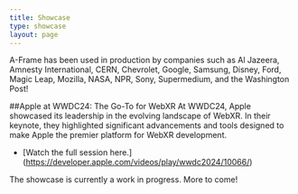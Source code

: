 ```yaml
---
title: Showcase
type: showcase
layout: page
---
```


A-Frame has been used in production by companies such as Al Jazeera, Amnesty
International, CERN, Chevrolet, Google, Samsung, Disney, Ford, Magic Leap,
Mozilla, NASA, NPR, Sony, Supermedium, and the Washington Post!

##Apple at WWDC24: The Go-To for WebXR
At WWDC24, Apple showcased its leadership in the evolving landscape of WebXR. In their keynote, they highlighted significant advancements and tools designed to make Apple the premier platform for WebXR development.
- [Watch the full session here.] (https://developer.apple.com/videos/play/wwdc2024/10066/) 


The showcase is currently a work in progress. More to come!
